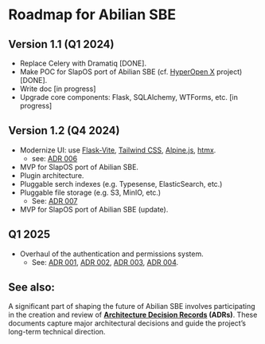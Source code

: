 # Roadmap for Abilian SBE

## Version 1.1 (Q1 2024)

- Replace Celery with Dramatiq [DONE].
- Make POC for SlapOS port of Abilian SBE (cf. [HyperOpen X](https://abilian.com/fr/recherche-developpement/hyper-open-x/) project) [DONE].
- Write doc [in progress]
- Upgrade core components: Flask, SQLAlchemy, WTForms, etc. [in progress]

## Version 1.2 (Q4 2024)

- Modernize UI: use [Flask-Vite](https://github.com/abilian/flask-vite), [Tailwind CSS](https://tailwindcss.com/), [Alpine.js](https://alpinejs.dev/), [htmx](https://htmx.org/).
  - see: [ADR 006](../notes/adrs/006-front-end.md)
- MVP for SlapOS port of Abilian SBE.
- Plugin architecture.
- Pluggable serch indexes (e.g. Typesense, ElasticSearch, etc.)
- Pluggable file storage (e.g. S3, MinIO, etc.)
  - See: [ADR 007](../notes/adrs/005-storage.md)
- MVP for SlapOS port of Abilian SBE (update).

## Q1 2025

- Overhaul of the authentication and permissions system.
  - See: [ADR 001](../notes/adrs/001-oidc.md), [ADR 002](../notes/adrs/002-scim.md), [ADR 003](../notes/adrs/003-rbac.md), [ADR 004](../notes/adrs/004-permissions.md).

## See also:

A significant part of shaping the future of Abilian SBE involves participating in the creation and review of **[Architecture Decision Records](../notes/adrs) (ADRs)**. These documents capture major architectural decisions and guide the project’s long-term technical direction.
